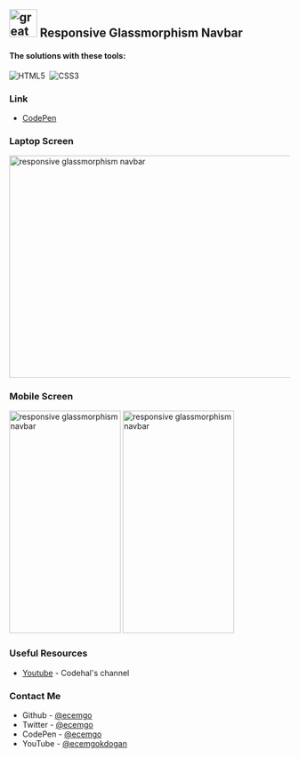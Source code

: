 ## <img src="https://user-images.githubusercontent.com/13468728/233831804-0f5c7ee5-d654-4c13-9c77-a5bd6dc4fe74.jpg" title="great tricks" alt="great tricks" width="50" height="50"/> Responsive Glassmorphism Navbar

#### The solutions with these tools:

![HTML5](https://img.shields.io/badge/-HTML5-E34F26?style=for-the-badge&logo=html5&logoColor=white)&nbsp;
![CSS3](https://img.shields.io/badge/-CSS3-1572B6?style=for-the-badge&logo=css3)&nbsp;

### Link

- [CodePen](https://codepen.io/ecemgo/pen/KKrYaye)


<div align="left">
<h3>Laptop Screen</h3>
<img src="https://github.com/ecemgo/mini-samples-great-tricks/assets/13468728/9e987d8a-df23-4d43-82f9-63a8c42c1f00" title="draggable image slider" alt="responsive glassmorphism navbar" width="600" height="400"/>
<h3>Mobile Screen</h3>
<img src="https://github.com/ecemgo/mini-samples-great-tricks/assets/13468728/31d52f8e-6116-4a97-8b5a-cca2a51fdda0" title="draggable image slider" alt="responsive glassmorphism navbar" width="200" height="400"/>
  <img src="https://github.com/ecemgo/mini-samples-great-tricks/assets/13468728/23b15c04-976c-4c16-b952-f84affc1d347" title="draggable image slider" alt="responsive glassmorphism navbar" width="200" height="400"/>
</div>

### Useful Resources

- [Youtube](https://www.youtube.com/watch?v=yE9DLIoDwCg) - Codehal's channel

### Contact Me

- Github - [@ecemgo](https://github.com/ecemgo)
- Twitter - [@ecemgo](https://twitter.com/ecemgo)
- CodePen - [@ecemgo](https://codepen.io/ecemgo)
- YouTube - [@ecemgokdogan](https://www.youtube.com/channel/UCktkPv17cw27PaFGcnZa_aQ)
